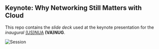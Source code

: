 ## Keynote: Why Networking Still Matters with Cloud
This repo contains the _slide deck_ used at the keynote presentation for the _inaugural_ [(US)NUA](https://www.usnua.com/home) **(VA)NUG**.

![Session](./session.png)